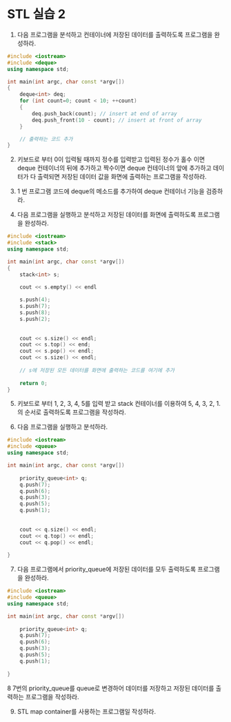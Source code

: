 # STL 실습 2

1. 다음 프로그램을 분석하고 컨테이너에 저장된 데이터를 출력하도록 프로그램을 완성하라.

```c++
#include <iostream>
#include <deque>
using namespace std;

int main(int argc, char const *argv[])
{
    deque<int> deq;
    for (int count=0; count < 10; ++count)
    {
        deq.push_back(count); // insert at end of array
        deq.push_front(10 - count); // insert at front of array
    }

    // 출력하는 코드 추가 
}
```

2. 키보드로 부터 0이 입력될 때까지 정수를 입력받고 입력된 정수가 홀수 이면 deque 컨테이너의 뒤에 추가하고 짝수이면 deque 컨테이너의 앞에 추가하고 데이터가 다 출력되면 저장된 데이터 값을 화면에 출력하는 프로그램을 작성하라.

3. 1 번 프로그램 코드에 deque의 메소드를 추가하여 deque 컨테이너 기능을 검증하라.

4. 다음 프로그램을 실행하고 분석하고 저장된 데이터를 화면에 출력하도록 프로그램을 완성하라. 

```c++
#include <iostream>
#include <stack>
using namespace std;

int main(int argc, char const *argv[])
{
    stack<int> s;

    cout << s.empty() << endl
  
    s.push(4); 
    s.push(7); 
    s.push(8); 
    s.push(2);
 
    
    cout << s.size() << endl;
    cout << s.top() << end;
    cout << s.pop() << endl;
    cout << s.size() << endl;
  
    // s에 저장된 모든 데이터를 화면에 출력하는 코드를 여기에 추가
    
    return 0;
}
```

5. 키보드로 부터 1, 2, 3, 4, 5를 입력 받고 stack 컨테이너를 이용하여 5, 4, 3, 2, 1. 의 순서로 출력하도록 프로그램을 작성하라.

6. 다음 프로그램을 실행하고 분석하라.

```c++
#include <iostream>
#include <queue>
using namespace std;

int main(int argc, char const *argv[])
    
    priority_queue<int> q;
    q.push(7);
    q.push(6);
    q.push(3);
    q.push(5);
    q.push(1);
  
   
    cout << q.size() << endl;
    cout << q.top() << endl;
    cout << q.pop() << endl;
  
}
```

7. 다음 프로그램에서 priority_queue에 저장된 데이터를 모두 출력하도록 프로그램을 완성하라. 
 
```c++
#include <iostream>
#include <queue>
using namespace std;

int main(int argc, char const *argv[])
    
    priority_queue<int> q;
    q.push(7);
    q.push(6);
    q.push(3);
    q.push(5);
    q.push(1);
  
}
```

8 7번의 priority_queue를  queue로 변경하어 데이터를 저장하고 저장된 데이터를 출력하는 프로그램을 작성하라.

9. STL map container를 사용하는 프로그램일 작성하라. 


 
